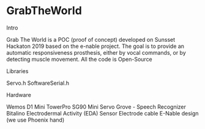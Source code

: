 # GrabTheWorld

Intro

Grab The World is a POC (proof of concept) developed on Sunsset Hackaton 2019 based on the e-nable project. 
The goal is to provide an automatic responsiveness prosthesis, either by vocal commands, or by detecting muscle movement. All the code is Open-Source

Libraries

Servo.h
SoftwareSerial.h

Hardware

Wemos D1 Mini
TowerPro SG90 Mini Servo
Grove - Speech Recognizer
Bitalino Electrodermal Activity (EDA) Sensor
Electrode cable
E-Nable design (we use Phoenix hand)
